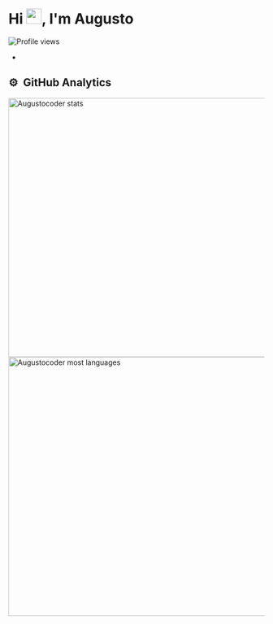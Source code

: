 <h1 align="left">Hi <img src="https://raw.githubusercontent.com/kaueMarques/kaueMarques/master/hi.gif" width="30px">, I'm Augusto</h1>
<p align="left"> <img src="https://komarev.com/ghpvc/?username=Augustocoder&color=green" alt="Profile views" /> </p>

- 



## ⚙️ &nbsp;GitHub Analytics

<p align="left">
<img width="510em" src="https://github-readme-stats.vercel.app/api?username=Augustocoder&show_icons=true&theme=merko" alt="Augustocoder stats"/>
<img width="510em" src="https://github-readme-stats.vercel.app/api/top-langs/?username=Augustocoder&layout=compact&theme=merko" alt="Augustocoder most languages"/>
</p>


